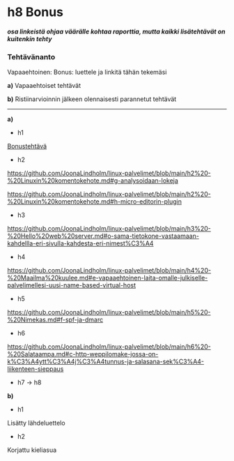 # h8 Bonus  

***osa linkeistä ohjaa väärälle kohtaa raporttia, mutta kaikki lisätehtävät on kuitenkin tehty***

### Tehtävänanto  
Vapaaehtoinen: Bonus: luettele ja linkitä tähän tekemäsi

**a)** Vapaaehtoiset tehtävät  

**b)** Ristiinarvioinnin jälkeen olennaisesti parannetut tehtävät

---

**a)** 

- h1  

[Bonustehtävä](./h1%20-%20Linuxin%20asentaminen%20VirtualBoxiin.md#bonustehtava)



- h2  

https://github.com/JoonaLindholm/linux-palvelimet/blob/main/h2%20-%20Linuxin%20komentokehote.md#g-analysoidaan-lokeja  

https://github.com/JoonaLindholm/linux-palvelimet/blob/main/h2%20-%20Linuxin%20komentokehote.md#h-micro-editorin-plugin  

- h3  

https://github.com/JoonaLindholm/linux-palvelimet/blob/main/h3%20-%20Hello%20web%20server.md#o-sama-tietokone-vastaamaan-kahdellla-eri-sivulla-kahdesta-eri-nimest%C3%A4  

- h4  

https://github.com/JoonaLindholm/linux-palvelimet/blob/main/h4%20-%20Maailma%20kuulee.md#e-vapaaehtoinen-laita-omalle-julkiselle-palvelimellesi-uusi-name-based-virtual-host  

- h5  

https://github.com/JoonaLindholm/linux-palvelimet/blob/main/h5%20-%20Nimekas.md#f-spf-ja-dmarc

- h6  

https://github.com/JoonaLindholm/linux-palvelimet/blob/main/h6%20-%20Salataampa.md#c-http-weppilomake-jossa-on-k%C3%A4ytt%C3%A4j%C3%A4tunnus-ja-salasana-sek%C3%A4-liikenteen-sieppaus  

- h7 -> h8    


**b)** 

- h1  

Lisätty lähdeluettelo  



- h2  

Korjattu kieliasua  

